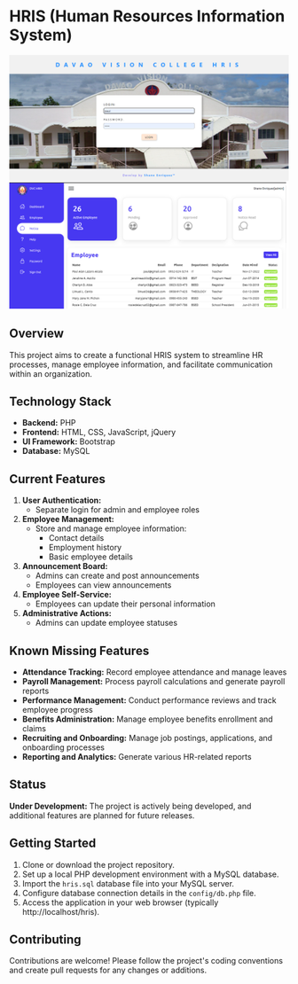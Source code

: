 # HRIS (Human Resources Information System)

![HRIS Logo](assets\imgs\hris-login.png)
![HRIS System](assets\imgs\hris-dashboard.png)

## Overview

This project aims to create a functional HRIS system to streamline HR processes, manage employee information, and facilitate communication within an organization.

## Technology Stack

- **Backend:** PHP
- **Frontend:** HTML, CSS, JavaScript, jQuery
- **UI Framework:** Bootstrap
- **Database:** MySQL

## Current Features

1. **User Authentication:**
   - Separate login for admin and employee roles
2. **Employee Management:**
   - Store and manage employee information:
     - Contact details
     - Employment history
     - Basic employee details
3. **Announcement Board:**
   - Admins can create and post announcements
   - Employees can view announcements
4. **Employee Self-Service:**
   - Employees can update their personal information
5. **Administrative Actions:**
   - Admins can update employee statuses

## Known Missing Features

- **Attendance Tracking:** Record employee attendance and manage leaves
- **Payroll Management:** Process payroll calculations and generate payroll reports
- **Performance Management:** Conduct performance reviews and track employee progress
- **Benefits Administration:** Manage employee benefits enrollment and claims
- **Recruiting and Onboarding:** Manage job postings, applications, and onboarding processes
- **Reporting and Analytics:** Generate various HR-related reports

## Status

**Under Development:** The project is actively being developed, and additional features are planned for future releases.

## Getting Started

1. Clone or download the project repository.
2. Set up a local PHP development environment with a MySQL database.
3. Import the `hris.sql` database file into your MySQL server.
4. Configure database connection details in the `config/db.php` file.
5. Access the application in your web browser (typically http://localhost/hris).

## Contributing

Contributions are welcome! Please follow the project's coding conventions and create pull requests for any changes or additions.
